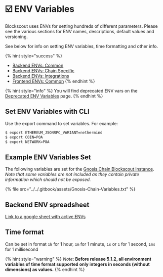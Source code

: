 # ☑️ ENV Variables

Blockscout uses ENVs for setting hundreds of different parameters. Please see the various sections for ENV names, descriptions, default values and versioning.

See below for info on setting ENV variables, time formatting and other info.

{% hint style="success" %}
* [Backend ENVs: Common](env-variables/backend-env-variables.md)
* [Backend ENVs: Chain Specific](env-variables/backend-envs-chain-specific.md)
* [Backend ENVs: Integrations](env-variables/backend-envs-integrations.md)
* [Frontend ENVs: Common](env-variables/frontend-common-envs.md)
{% endhint %}

{% hint style="info" %}
You will find deprecated ENV vars on the [Deprecated ENV Variables](https://docs.blockscout.com/for-developers/information-and-settings/deprecated-env-variables) page.
{% endhint %}

## Set ENV Variables with CLI

Use the export command to set variables. For example:

```bash
$ export ETHEREUM_JSONRPC_VARIANT=nethermind
$ export COIN=POA
$ export NETWORK=POA
```

## Example ENV Variables Set

The following variables are set for the [Gnosis Chain Blockscout Instance](https://gnosis.blockscout.com/). _Note that some variables are not included as they contain private information which should not be exposed._

{% file src="../../.gitbook/assets/Gnosis-Chain-Variables.txt" %}

## Backend ENV spreadsheet

[Link to a google sheet with active ENVs](https://docs.google.com/spreadsheets/d/17-mbKNyi\_lqZOYfjDCZnEbjA9OldVL1BvLoWP8MsTaM/edit?usp=sharing)

## Time format

Can be set in format `1h` for 1 hour, `1m` for 1 minute, `1s` or `1` for 1 second, `1ms` for 1 millisecond

{% hint style="warning" %}
_Note_: **Before release 5.1.2, all environment variables of time format supported only integers in seconds (without dimensions) as values.**
{% endhint %}


